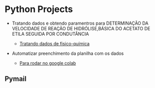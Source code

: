 # Python Projects

- Tratando dados e obtendo paramentros para DETERMINAÇÃO DA VELOCIDADE DE REAÇÃO DE HIDRÓLISE,BÁSICA DO ACETATO DE ETILA SEGUIDA POR CONDUTÂNCIA

  - <a href="https://github.com/gladistory/Python_projects-/blob/main/tratamento_de_dados_FSC_QMC.py">Tratando dados de fisico-química</a>

- Automatizar preenchimento da planilha com os dados

  - <a href="https://github.com/gladistory/Python_projects-/blob/main/Automatizar_preenchimento.py">Para rodar no google colab</a>

## Pymail

